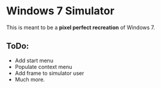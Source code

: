 # Windows 7 Simulator
This is meant to be a **pixel perfect recreation** of Windows 7.

## ToDo:
- Add start menu
- Populate context menu
- Add frame to simulator user
- Much more.
